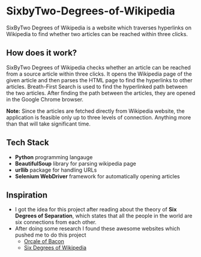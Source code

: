 # SixbyTwo-Degrees-of-Wikipedia

SixByTwo Degrees of Wikipedia is a website which traverses hyperlinks on Wikipedia to find whether two articles can be reached within three clicks.

## How does it work?
SixByTwo Degrees of Wikipedia checks whether an article can be reached from a source article within three clicks. It opens the Wikipedia page of the given article and then parses the HTML page to find the hyperlinks to other articles. Breath-First Search is used to find the hyperlinked path between the two articles. After finding the path between the articles, they are opened in the Google Chrome browser. 

**Note:** Since the articles are fetched directly from Wikipedia website, the application is feasible only up to three levels of connection. Anything more than that will take significant time.

## Tech Stack
* **Python** programming langauge 
* **BeautifulSoup** library for parsing wikipedia page
* **urllib** package for handling URLs
* **Selenium WebDriver** framework for automatically opening articles

## Inspiration
* I got the idea for this project after reading about the theory of **Six Degrees of Separation**, which states that all the people in the world are six connections from each other.
* After doing some research I found these awesome websites which pushed me to do this project
  - [Orcale of Bacon](https://oracleofbacon.org/)
  - [Six Degrees of Wikipedia](https://www.sixdegreesofwikipedia.com/)
